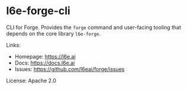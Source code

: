 # l6e-forge-cli

CLI for Forge. Provides the `forge` command and user-facing tooling that depends on the core library `l6e-forge`.

Links:
- Homepage: https://l6e.ai
- Docs: https://docs.l6e.ai
- Issues: https://github.com/l6eai/forge/issues

License: Apache 2.0

